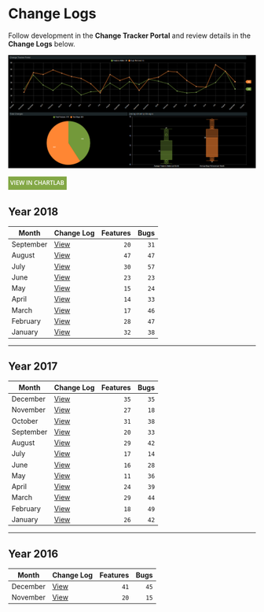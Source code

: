# Change Logs

Follow development in the **Change Tracker Portal** and review details in the **Change Logs** below.

![](./images/change-tracker-portal-september.png)

[![](./images/button-1.png)](https://apps.axibase.com/chartlab/faa43621)

## Year 2018

| **Month** | **Change Log** | **Features** | **Bugs**
|---|---|---:|---:|
| September | [View](2018_sep/README.md) | `20` | `31` |
| August | [View](2018_aug/README.md) | `47` | `47` |
| July | [View](2018_jul/README.md) | `30` | `57` |
| June | [View](2018_jun/README.md) | `23` | `23` |
| May | [View](2018_may/README.md) | `15` | `24` |
| April | [View](2018_apr/README.md) | `14` | `33` |
| March | [View](2018_mar/README.md) | `17` | `46` |
| February | [View](2018_feb/README.md) | `28` | `47` |
| January | [View](2018_jan/README.md) | `32` | `38` |

---

## Year 2017

| **Month** | **Change Log** | **Features** | **Bugs**
|---|---|---:|---:|
| December | [View](2017_dec/README.md) | `35` | `35` |
| November | [View](2017_nov/README.md) | `27` | `18` |
| October | [View](2017_oct/README.md) | `31` | `38` |
| September | [View](2017_sep/README.md) | `20` | `33` |
| August | [View](2017_aug/README.md) | `29` | `42` |
| July | [View](2017_jul/README.md) | `17` | `14` |
| June | [View](2017_jun/README.md) | `16` | `28` |
| May | [View](2017_may/README.md) | `11` | `36` |
| April | [View](2017_apr/README.md) | `24` | `39` |
| March | [View](2017_mar/README.md) | `29` | `44` |
| February | [View](2017_feb/README.md) | `18` | `49` |
| January | [View](2017_jan/README.md) | `26` | `42` |

---

## Year 2016

| **Month** | **Change Log** | **Features** | **Bugs**
|---|---|---:|---:|
| December | [View](2016_dec/README.md) | `41` | `45` |
| November | [View](2016_nov/README.md) | `20` | `15` |

